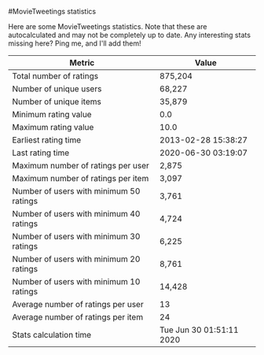 #MovieTweetings statistics

Here are some MovieTweetings statistics. Note that these are autocalculated and may not be completely up to date. Any interesting stats missing here? Ping me, and I'll add them!

Metric | Value
--- | ---
Total number of ratings                 | 875,204
Number of unique users                  | 68,227
Number of unique items                  | 35,879
Minimum rating value                    | 0.0
Maximum rating value                    | 10.0
Earliest rating time                    | 2013-02-28 15:38:27
Last rating time                        | 2020-06-30 03:19:07
Maximum number of ratings per user      | 2,875
Maximum number of ratings per item      | 3,097
Number of users with minimum 50 ratings | 3,761
Number of users with minimum 40 ratings | 4,724
Number of users with minimum 30 ratings | 6,225
Number of users with minimum 20 ratings | 8,761
Number of users with minimum 10 ratings | 14,428
Average number of ratings per user      | 13
Average number of ratings per item      | 24
Stats calculation time                  | Tue Jun 30 01:51:11 2020

